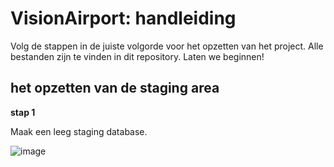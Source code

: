 # VisionAirport: handleiding

Volg de stappen in de juiste volgorde voor het opzetten van het project. Alle bestanden zijn te vinden in dit repository.
Laten we beginnen!

## het opzetten van de staging area

**stap 1** 

Maak een leeg staging database. 

![image](https://user-images.githubusercontent.com/57638471/146681883-793b9d01-c6e3-4c4a-af78-14533916f62c.png)



